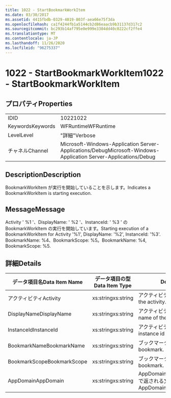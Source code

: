 ```yaml
---
title: 1022 - StartBookmarkWorkItem
ms.date: 03/30/2017
ms.assetid: 4415fbdb-0329-4019-803f-aea66e75f3da
ms.openlocfilehash: ca1f4244fb1a5144cb2d86eaacb9b31137d317c2
ms.sourcegitcommit: bc293b14af795e0e999e3304dd40c0222cf2ffe4
ms.translationtype: MT
ms.contentlocale: ja-JP
ms.lasthandoff: 11/26/2020
ms.locfileid: "96275337"
---
```

# <a name="1022---startbookmarkworkitem"></a><span data-ttu-id="de6e2-102">1022 - StartBookmarkWorkItem</span><span class="sxs-lookup"><span data-stu-id="de6e2-102">1022 - StartBookmarkWorkItem</span></span>

## <a name="properties"></a><span data-ttu-id="de6e2-103">プロパティ</span><span class="sxs-lookup"><span data-stu-id="de6e2-103">Properties</span></span>  
  
|||  
|-|-|  
|<span data-ttu-id="de6e2-104">ID</span><span class="sxs-lookup"><span data-stu-id="de6e2-104">ID</span></span>|<span data-ttu-id="de6e2-105">1022</span><span class="sxs-lookup"><span data-stu-id="de6e2-105">1022</span></span>|  
|<span data-ttu-id="de6e2-106">Keywords</span><span class="sxs-lookup"><span data-stu-id="de6e2-106">Keywords</span></span>|<span data-ttu-id="de6e2-107">WFRuntime</span><span class="sxs-lookup"><span data-stu-id="de6e2-107">WFRuntime</span></span>|  
|<span data-ttu-id="de6e2-108">Level</span><span class="sxs-lookup"><span data-stu-id="de6e2-108">Level</span></span>|<span data-ttu-id="de6e2-109">"詳細"</span><span class="sxs-lookup"><span data-stu-id="de6e2-109">Verbose</span></span>|  
|<span data-ttu-id="de6e2-110">チャネル</span><span class="sxs-lookup"><span data-stu-id="de6e2-110">Channel</span></span>|<span data-ttu-id="de6e2-111">Microsoft-Windows-Application Server-Applications/Debug</span><span class="sxs-lookup"><span data-stu-id="de6e2-111">Microsoft-Windows-Application Server-Applications/Debug</span></span>|  
  
## <a name="description"></a><span data-ttu-id="de6e2-112">Description</span><span class="sxs-lookup"><span data-stu-id="de6e2-112">Description</span></span>  

 <span data-ttu-id="de6e2-113">BookmarkWorkItem が実行を開始していることを示します。</span><span class="sxs-lookup"><span data-stu-id="de6e2-113">Indicates a BookmarkWorkItem is starting execution.</span></span>  
  
## <a name="message"></a><span data-ttu-id="de6e2-114">Message</span><span class="sxs-lookup"><span data-stu-id="de6e2-114">Message</span></span>  

 <span data-ttu-id="de6e2-115">Activity ' %1 '、DisplayName: ' %2 '、InstanceId: ' %3 ' の BookmarkWorkItem の実行を開始しています。</span><span class="sxs-lookup"><span data-stu-id="de6e2-115">Starting execution of a BookmarkWorkItem for Activity '%1', DisplayName: '%2', InstanceId: '%3'.</span></span>  <span data-ttu-id="de6e2-116">BookmarkName: %4、BookmarkScope: %5。</span><span class="sxs-lookup"><span data-stu-id="de6e2-116">BookmarkName: %4, BookmarkScope: %5.</span></span>  
  
## <a name="details"></a><span data-ttu-id="de6e2-117">詳細</span><span class="sxs-lookup"><span data-stu-id="de6e2-117">Details</span></span>  
  
|<span data-ttu-id="de6e2-118">データ項目名</span><span class="sxs-lookup"><span data-stu-id="de6e2-118">Data Item Name</span></span>|<span data-ttu-id="de6e2-119">データ項目の型</span><span class="sxs-lookup"><span data-stu-id="de6e2-119">Data Item Type</span></span>|<span data-ttu-id="de6e2-120">Description</span><span class="sxs-lookup"><span data-stu-id="de6e2-120">Description</span></span>|  
|--------------------|--------------------|-----------------|  
|<span data-ttu-id="de6e2-121">アクティビティ</span><span class="sxs-lookup"><span data-stu-id="de6e2-121">Activity</span></span>|<span data-ttu-id="de6e2-122">xs:string</span><span class="sxs-lookup"><span data-stu-id="de6e2-122">xs:string</span></span>|<span data-ttu-id="de6e2-123">アクティビティの型名。</span><span class="sxs-lookup"><span data-stu-id="de6e2-123">The type name of the activity.</span></span>|  
|<span data-ttu-id="de6e2-124">DisplayName</span><span class="sxs-lookup"><span data-stu-id="de6e2-124">DisplayName</span></span>|<span data-ttu-id="de6e2-125">xs:string</span><span class="sxs-lookup"><span data-stu-id="de6e2-125">xs:string</span></span>|<span data-ttu-id="de6e2-126">アクティビティの表示名。</span><span class="sxs-lookup"><span data-stu-id="de6e2-126">The display name of the activity.</span></span>|  
|<span data-ttu-id="de6e2-127">InstanceId</span><span class="sxs-lookup"><span data-stu-id="de6e2-127">InstanceId</span></span>|<span data-ttu-id="de6e2-128">xs:string</span><span class="sxs-lookup"><span data-stu-id="de6e2-128">xs:string</span></span>|<span data-ttu-id="de6e2-129">アクティビティのインスタンス ID。</span><span class="sxs-lookup"><span data-stu-id="de6e2-129">The instance id of the activity.</span></span>|  
|<span data-ttu-id="de6e2-130">BookmarkName</span><span class="sxs-lookup"><span data-stu-id="de6e2-130">BookmarkName</span></span>|<span data-ttu-id="de6e2-131">xs:string</span><span class="sxs-lookup"><span data-stu-id="de6e2-131">xs:string</span></span>|<span data-ttu-id="de6e2-132">ブックマークの名前。</span><span class="sxs-lookup"><span data-stu-id="de6e2-132">The name of the bookmark.</span></span>|  
|<span data-ttu-id="de6e2-133">BookmarkScope</span><span class="sxs-lookup"><span data-stu-id="de6e2-133">BookmarkScope</span></span>|<span data-ttu-id="de6e2-134">xs:string</span><span class="sxs-lookup"><span data-stu-id="de6e2-134">xs:string</span></span>|<span data-ttu-id="de6e2-135">ブックマークのスコープ。</span><span class="sxs-lookup"><span data-stu-id="de6e2-135">The scope of the bookmark.</span></span>|  
|<span data-ttu-id="de6e2-136">AppDomain</span><span class="sxs-lookup"><span data-stu-id="de6e2-136">AppDomain</span></span>|<span data-ttu-id="de6e2-137">xs:string</span><span class="sxs-lookup"><span data-stu-id="de6e2-137">xs:string</span></span>|<span data-ttu-id="de6e2-138">AppDomain.CurrentDomain.FriendlyName で返される文字列。</span><span class="sxs-lookup"><span data-stu-id="de6e2-138">The string returned by AppDomain.CurrentDomain.FriendlyName.</span></span>|
